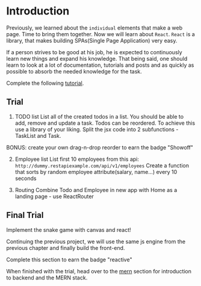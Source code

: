 # Introduction
Previously, we learned about the `individual` elements that make a
web page. Time to bring them together. Now we will learn about
`React`. `React` is a library, that makes building SPAs(Single Page
Application) very easy.

If a person strives to be good at his job, he is expected to continuously
learn new things and expand his knowledge. That being said, one should learn
to look at a lot of documentation, tutorials and posts and as quickly as
possible to absorb the needed knowledge for the task.

Complete the following [tutorial][tutorial].

## Trial
1. TODO list
List all of the created todos in a list.
You should be able to add, remove and update a task.
Todos can be reordered. To achieve this use a library of your liking.
Split the jsx code into 2 subfunctions - TaskList and Task.

BONUS: create your own drag-n-drop reorder to earn the badge "Showoff"

2. Employee list
List first 10 employees from this api:
`http://dummy.restapiexample.com/api/v1/employees`
Create a function that sorts by random employee attribute(salary, name...) every
10 seconds

3. Routing
Combine Todo and Employee in new app with Home as a landing page - use
ReactRouter

## Final Trial
Implement the snake game with canvas and react!

Continuing the previous project, we will use the same js engine from the
previous chapter and finally build the front-end.

Complete this section to earn the badge "reactive"

When finished with the trial, head over to the [mern][mern] section for
introduction to backend and the MERN stack.

[mern]: https://github.com/mihaildono/padawan-project/blob/master/padawan/mern.md
[tutorial]: https://developer.mozilla.org/en-US/docs/Learn/Tools_and_testing/Client-side_JavaScript_frameworks/Introduction
